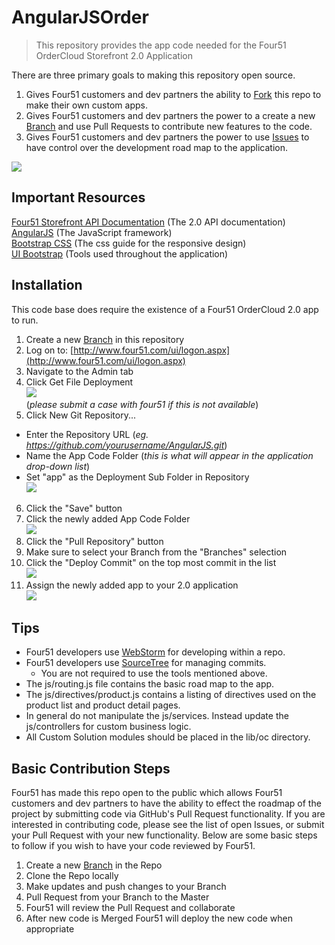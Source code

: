 # AngularJSOrder
> This repository provides the app code needed for the Four51 OrderCloud Storefront 2.0 Application

There are three primary goals to making this repository open source.

 1. Gives Four51 customers and dev partners the ability to [Fork](https://guides.github.com/activities/forking/) this repo to make their own custom apps.
 2. Gives Four51 customers and dev partners the power to a create a new [Branch](https://help.github.com/articles/creating-and-deleting-branches-within-your-repository/) and use Pull Requests to contribute new features to the code.
 3. Gives Four51 customers and dev partners the power to use [Issues](https://guides.github.com/features/issues/) to have control over the development road map to the application.

![](https://github.com/Four51/four51.github.io/blob/master/img/header.png?raw=true)

## Important Resources
[Four51 Storefront API Documentation](http://four51.github.io/#/api/) (The 2.0 API documentation)<br />
[AngularJS](https://docs.angularjs.org/api/) (The JavaScript framework)<br />
[Bootstrap CSS](http://getbootstrap.com/css/) (The css guide for the responsive design)<br />
[UI Bootstrap](http://angular-ui.github.io/bootstrap/#/top) (Tools used throughout the application) 

## Installation

This code base does require the existence of a Four51 OrderCloud 2.0 app to run.

 1. Create a new [Branch](https://help.github.com/articles/creating-and-deleting-branches-within-your-repository/) in this repository
 2. Log on to: [http://www.four51.com/ui/logon.aspx](http://www.four51.com/ui/logon.aspx)
 3. Navigate to the Admin tab
 4. Click Get File Deployment<br />![](https://github.com/Four51/four51.github.io/blob/master/img/deployment.PNG?raw=true)<br />(*please submit a case with four51 if this is not available*)
 5. Click New Git Repository...
   * Enter the Repository URL (*eg. https://github.com/yourusername/AngularJS.git*)
   * Name the App Code Folder (*this is what will appear in the application drop-down list*)
   * Set "app" as the Deployment Sub Folder in Repository<br />![](https://github.com/Four51/four51.github.io/blob/master/img/deployemnt_settings.PNG?raw=true)<br />
 6. Click the "Save" button
 7. Click the newly added App Code Folder<br />![](https://github.com/Four51/four51.github.io/blob/master/img/newly_created.PNG?raw=true)<br />
 8. Click the "Pull Repository" button
 9. Make sure to select your Branch from the "Branches" selection
 10. Click the "Deploy Commit" on the top most commit in the list<br />![](https://github.com/Four51/four51.github.io/blob/master/img/deploy.PNG?raw=true)<br />
 11. Assign the newly added app to your 2.0 application<br />![](https://github.com/Four51/four51.github.io/blob/master/img/assign.PNG?raw=true)

## Tips
 * Four51 developers use [WebStorm](https://www.jetbrains.com/webstorm/specials/webstorm/webstorm.html?&gclid=CPOpi-GE2M4CFYQAaQodLgsDXg&gclsrc=aw.ds.ds&dclid=CPjjleGE2M4CFVNsAQodrnMEMQ) for developing within a repo.
 * Four51 developers use [SourceTree](https://www.sourcetreeapp.com/) for managing commits.
	 * You are not required to use the tools mentioned above.
 * The js/routing.js file contains the basic road map to the app.
 * The js/directives/product.js contains a listing of directives used on the product list and product detail pages.
 * In general do not manipulate the js/services.  Instead update the js/controllers for custom business logic.
 * All Custom Solution modules should be placed in the lib/oc directory.

## Basic Contribution Steps

Four51 has made this repo open to the public which allows Four51 customers and dev partners to have the ability to effect the roadmap of the project by submitting code via GitHub's Pull Request functionality.  If you are interested in contributing code, please see the list of open Issues, or submit your Pull Request with your new functionality.  Below are some basic steps to follow if you wish to have your code reviewed by Four51.

 1. Create a new [Branch](https://help.github.com/articles/creating-and-deleting-branches-within-your-repository/) in the Repo
 2. Clone the Repo locally
 3. Make updates and push changes to your Branch
 4. Pull Request from your Branch to the Master
 5. Four51 will review the Pull Request and collaborate
 6. After new code is Merged Four51 will deploy the new code when appropriate
